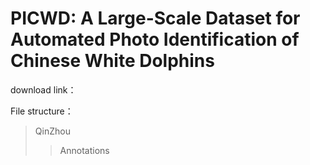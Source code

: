 # PICWD: A Large-Scale Dataset for Automated Photo Identification of Chinese White Dolphins

download link：

File structure：
>QinZhou
>>Annotations
